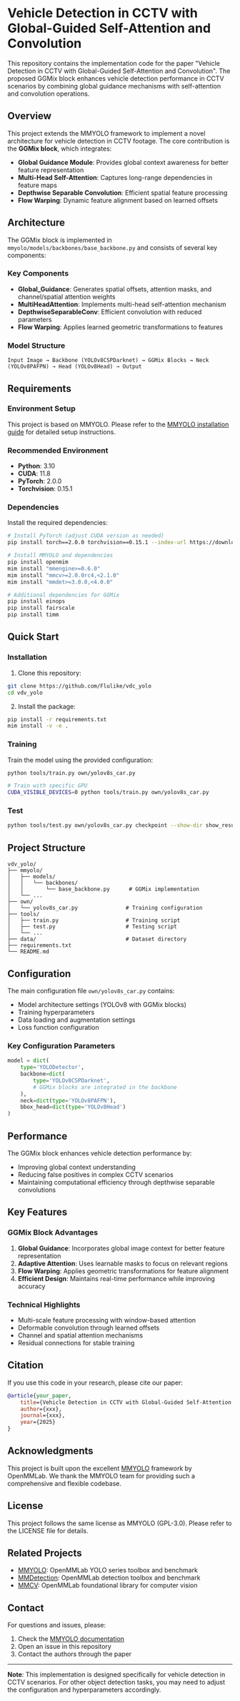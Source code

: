 # Vehicle Detection in CCTV with Global-Guided Self-Attention and Convolution

This repository contains the implementation code for the paper "Vehicle Detection in CCTV with Global-Guided Self-Attention and Convolution". The proposed GGMix block enhances vehicle detection performance in CCTV scenarios by combining global guidance mechanisms with self-attention and convolution operations.

## Overview

This project extends the MMYOLO framework to implement a novel architecture for vehicle detection in CCTV footage. The core contribution is the **GGMix block**, which integrates:

- **Global Guidance Module**: Provides global context awareness for better feature representation
- **Multi-Head Self-Attention**: Captures long-range dependencies in feature maps
- **Depthwise Separable Convolution**: Efficient spatial feature processing
- **Flow Warping**: Dynamic feature alignment based on learned offsets

## Architecture

The GGMix block is implemented in `mmyolo/models/backbones/base_backbone.py` and consists of several key components:

### Key Components
- **Global_Guidance**: Generates spatial offsets, attention masks, and channel/spatial attention weights
- **MultiHeadAttention**: Implements multi-head self-attention mechanism
- **DepthwiseSeparableConv**: Efficient convolution with reduced parameters
- **Flow Warping**: Applies learned geometric transformations to features

### Model Structure
```
Input Image → Backbone (YOLOv8CSPDarknet) → GGMix Blocks → Neck (YOLOv8PAFPN) → Head (YOLOv8Head) → Output
```

## Requirements

### Environment Setup
This project is based on MMYOLO. Please refer to the [MMYOLO installation guide](https://github.com/open-mmlab/mmyolo) for detailed setup instructions.

### Recommended Environment
- **Python**: 3.10
- **CUDA**: 11.8
- **PyTorch**: 2.0.0
- **Torchvision**: 0.15.1

### Dependencies
Install the required dependencies:
```bash
# Install PyTorch (adjust CUDA version as needed)
pip install torch==2.0.0 torchvision==0.15.1 --index-url https://download.pytorch.org/whl/cu118

# Install MMYOLO and dependencies
pip install openmim
mim install "mmengine>=0.6.0"
mim install "mmcv>=2.0.0rc4,<2.1.0"
mim install "mmdet>=3.0.0,<4.0.0"

# Additional dependencies for GGMix
pip install einops
pip install fairscale
pip install timm
```

## Quick Start

### Installation
1. Clone this repository:
```bash
git clone https://github.com/Flulike/vdc_yolo
cd vdv_yolo
```

2. Install the package:
```bash
pip install -r requirements.txt
mim install -v -e .
```

### Training
Train the model using the provided configuration:
```bash
python tools/train.py own/yolov8s_car.py

# Train with specific GPU
CUDA_VISIBLE_DEVICES=0 python tools/train.py own/yolov8s_car.py 
```

### Test
```bash
python tools/test.py own/yolov8s_car.py checkpoint --show-dir show_results
```

## Project Structure

```
vdv_yolo/
├── mmyolo/
│   ├── models/
│   │   └── backbones/
│   │       └── base_backbone.py      # GGMix implementation
│   └── ...
├── own/
│   └── yolov8s_car.py               # Training configuration
├── tools/
│   ├── train.py                     # Training script
│   ├── test.py                      # Testing script
│   └── ...
├── data/                            # Dataset directory
├── requirements.txt
└── README.md
```

## Configuration

The main configuration file `own/yolov8s_car.py` contains:
- Model architecture settings (YOLOv8 with GGMix blocks)
- Training hyperparameters
- Data loading and augmentation settings
- Loss function configuration

### Key Configuration Parameters
```python
model = dict(
    type='YOLODetector',
    backbone=dict(
        type='YOLOv8CSPDarknet',
        # GGMix blocks are integrated in the backbone
    ),
    neck=dict(type='YOLOv8PAFPN'),
    bbox_head=dict(type='YOLOv8Head')
)
```

## Performance

The GGMix block enhances vehicle detection performance by:
- Improving global context understanding
- Reducing false positives in complex CCTV scenarios
- Maintaining computational efficiency through depthwise separable convolutions

## Key Features

### GGMix Block Advantages
1. **Global Guidance**: Incorporates global image context for better feature representation
2. **Adaptive Attention**: Uses learnable masks to focus on relevant regions
3. **Flow Warping**: Applies geometric transformations for feature alignment
4. **Efficient Design**: Maintains real-time performance while improving accuracy

### Technical Highlights
- Multi-scale feature processing with window-based attention
- Deformable convolution through learned offsets
- Channel and spatial attention mechanisms
- Residual connections for stable training

## Citation

If you use this code in your research, please cite our paper:
```bibtex
@article{your_paper,
    title={Vehicle Detection in CCTV with Global-Guided Self-Attention and Convolution},
    author={xxx},
    journal={xxx},
    year={2025}
}
```

## Acknowledgments

This project is built upon the excellent [MMYOLO](https://github.com/open-mmlab/mmyolo) framework by OpenMMLab. We thank the MMYOLO team for providing such a comprehensive and flexible codebase.

## License

This project follows the same license as MMYOLO (GPL-3.0). Please refer to the LICENSE file for details.

## Related Projects

- [MMYOLO](https://github.com/open-mmlab/mmyolo): OpenMMLab YOLO series toolbox and benchmark
- [MMDetection](https://github.com/open-mmlab/mmdetection): OpenMMLab detection toolbox and benchmark
- [MMCV](https://github.com/open-mmlab/mmcv): OpenMMLab foundational library for computer vision

## Contact

For questions and issues, please:
1. Check the [MMYOLO documentation](https://mmyolo.readthedocs.io/)
2. Open an issue in this repository
3. Contact the authors through the paper

---

**Note**: This implementation is designed specifically for vehicle detection in CCTV scenarios. For other object detection tasks, you may need to adjust the configuration and hyperparameters accordingly.
